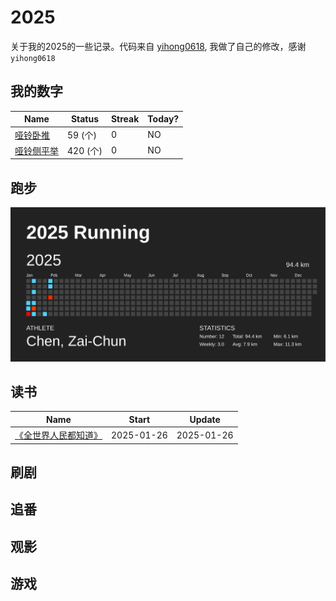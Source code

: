 # 2025
关于我的2025的一些记录。代码来自 [yihong0618](https://github.com/yihong0618/2021), 我做了自己的修改，感谢 `yihong0618`

## 我的数字

<!--START_SECTION:my_number-->
| Name | Status | Streak | Today? | 
 | ---- | ---- | ---- | ---- |
| [哑铃卧推](https://github.com/chenzaichun/2025/issues/5) | 59 (个) | 0 | NO |
| [哑铃侧平举](https://github.com/chenzaichun/2025/issues/4) | 420 (个) | 0 | NO |

<!--END_SECTION:my_number-->

## 跑步

![](https://raw.githubusercontent.com/chenzaichun/running_page/master/assets/github_2025.svg)


## 读书

<!--START_SECTION:my_read-->
| Name | Start | Update | 
 | ---- | ---- | ---- | 
| [《全世界人民都知道》](https://github.com/chenzaichun/2025/issues/8#issuecomment-2614184918) | 2025-01-26 | 2025-01-26 | 

<!--END_SECTION:my_read-->

## 刷剧

<!--START_SECTION:my_drama-->
<!--END_SECTION:my_drama-->

## 追番

<!--START_SECTION:my_bangumi-->
<!--END_SECTION:my_bangumi-->

## 观影

<!--START_SECTION:my_movie-->
<!--END_SECTION:my_movie-->

## 游戏
<!--START_SECTION:my_game-->
<!--END_SECTION:my_game-->

